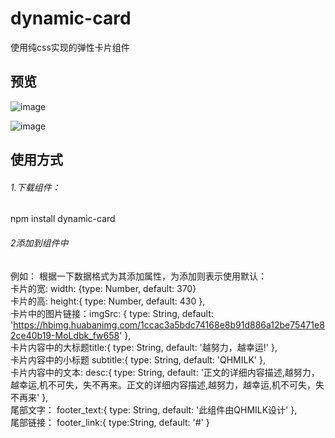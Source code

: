 # dynamic-card
使用纯css实现的弹性卡片组件
## 预览
 ![image](http://github.com/qhclf/dynamic-card/src/assets/card1.png)

![image](http://github.com/qhclf/dynamic-card/src/assets/card2.png)


## 使用方式
###### 1.下载组件：
npm  install dynamic-card
###### 2添加到组件中
例如：
<card :width="200" :height="300"></card>
根据一下数据格式为其添加属性，为添加则表示使用默认：
<br>
        卡片的宽: width: {type: Number,  default: 370}
        <br>
        卡片的高: height:{
            type: Number,
            default: 430
        },
          <br>
        卡片中的图片链接：imgSrc: {
            type: String,
            default: 'https://hbimg.huabanimg.com/1ccac3a5bdc74168e8b91d886a12be75471e82ce40b19-MoLdbk_fw658'
        },
          <br>
        卡片内容中的大标题title:{
            type: String,
            default: '越努力，越幸运!' 
        },
          <br>
        卡片内容中的小标题 subtitle:{
            type: String,
            default: 'QHMILK' 
        },
          <br>
        卡片内容中的文本: desc:{
            type: String,
            default: '正文的详细内容描述,越努力，越幸运,机不可失，失不再来。正文的详细内容描述,越努力，越幸运,机不可失，失不再来'
        },
          <br>
         尾部文字： footer_text:{
            type: String,
            default: '此组件由QHMILK设计'
        },
          <br>
        尾部链接： footer_link:{
            type:String,
            default: '#'
        }


